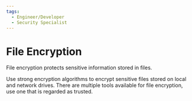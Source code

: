 ```yaml
---
tags:
  - Engineer/Developer
  - Security Specialist
---
```


# File Encryption

File encryption protects sensitive information stored in files.

Use strong encryption algorithms to encrypt sensitive files stored on local and network drives.
There are multiple tools available for file encryption, use one that is regarded as trusted.
